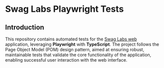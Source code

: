 # Swag Labs Playwright Tests

## Introduction
This repository contains automated tests for the [Swag Labs web](https://www.saucedemo.com/) application, leveraging **Playwright** with **TypeScript**. The project follows the Page Object Model (POM) design pattern, aimed at ensuring robust, maintainable tests that validate the core functionality of the application, enabling successful user interaction with the web interface.
